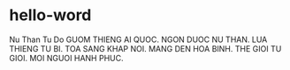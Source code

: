 # hello-word
Nu Than Tu Do
GUOM THIENG AI QUOC.
NGON DUOC NU THAN.
LUA THIENG TU BI.
TOA SANG KHAP NOI.
MANG DEN HOA BINH.
THE GIOI TU GIOI.
MOI NGUOI HANH PHUC.


